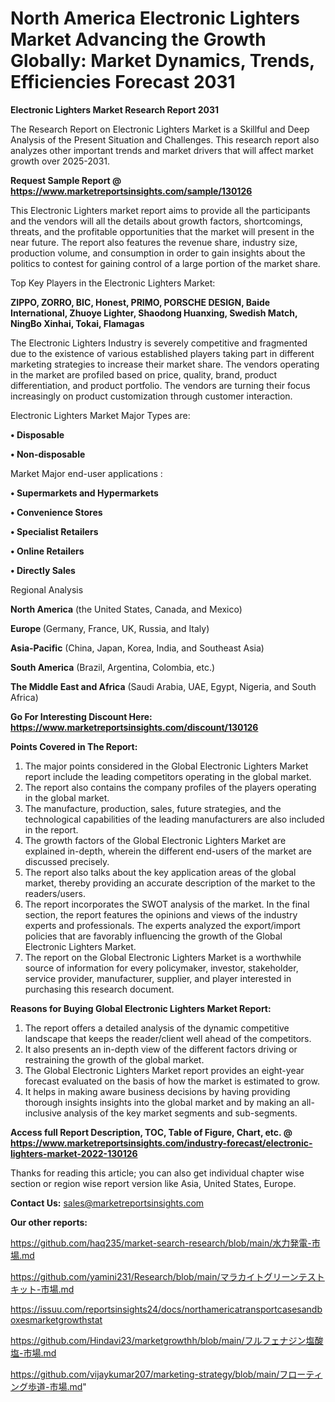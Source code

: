 # North America Electronic Lighters Market Advancing the Growth Globally: Market Dynamics, Trends, Efficiencies Forecast 2031

<strong>Electronic Lighters Market Research Report 2031</strong>

The Research Report on Electronic Lighters Market is a Skillful and Deep Analysis of the Present Situation and Challenges. This research report also analyzes other important trends and market drivers that will affect market growth over 2025-2031.

<strong>Request Sample Report @ <a href=https://www.marketreportsinsights.com/sample/130126>https://www.marketreportsinsights.com/sample/130126</a></strong>

This Electronic Lighters market report aims to provide all the participants and the vendors will all the details about growth factors, shortcomings, threats, and the profitable opportunities that the market will present in the near future. The report also features the revenue share, industry size, production volume, and consumption in order to gain insights about the politics to contest for gaining control of a large portion of the market share.

Top Key Players in the Electronic Lighters Market:

<strong>ZIPPO, ZORRO, BIC, Honest, PRIMO, PORSCHE DESIGN, Baide International, Zhuoye Lighter, Shaodong Huanxing, Swedish Match, NingBo Xinhai, Tokai, Flamagas</strong>

The Electronic Lighters Industry is severely competitive and fragmented due to the existence of various established players taking part in different marketing strategies to increase their market share. The vendors operating in the market are profiled based on price, quality, brand, product differentiation, and product portfolio. The vendors are turning their focus increasingly on product customization through customer interaction.

Electronic Lighters Market Major Types are:

<strong>• Disposable

• Non-disposable</strong>

Market Major end-user applications :

<strong>• Supermarkets and Hypermarkets

• Convenience Stores

• Specialist Retailers

• Online Retailers

• Directly Sales</strong>

Regional Analysis

</u><strong><b>North America</b></strong> (the United States, Canada, and Mexico)

<strong><b>Europe </b></strong>(Germany, France, UK, Russia, and Italy)

<strong><b>Asia-Pacific</b></strong> (China, Japan, Korea, India, and Southeast Asia)

<strong><b>South America</b></strong> (Brazil, Argentina, Colombia, etc.)

<strong><b>The Middle East and Africa</b></strong> (Saudi Arabia, UAE, Egypt, Nigeria, and South Africa)

<strong>Go For Interesting Discount Here: <a href=https://www.marketreportsinsights.com/discount/130126>https://www.marketreportsinsights.com/discount/130126</a></strong>

<strong>Points Covered in The Report:</strong>
<ol>
  <li>The major points considered in the Global Electronic Lighters Market report include the leading competitors operating in the global market.</li>
  <li>The report also contains the company profiles of the players operating in the global market.</li>
  <li>The manufacture, production, sales, future strategies, and the technological capabilities of the leading manufacturers are also included in the report.</li>
  <li>The growth factors of the Global Electronic Lighters Market are explained in-depth, wherein the different end-users of the market are discussed precisely.</li>
  <li>The report also talks about the key application areas of the global market, thereby providing an accurate description of the market to the readers/users.</li>
  <li>The report incorporates the SWOT analysis of the market. In the final section, the report features the opinions and views of the industry experts and professionals. The experts analyzed the export/import policies that are favorably influencing the growth of the Global Electronic Lighters Market.</li>
  <li>The report on the Global Electronic Lighters Market is a worthwhile source of information for every policymaker, investor, stakeholder, service provider, manufacturer, supplier, and player interested in purchasing this research document.</li>
</ol>
<strong>Reasons for Buying Global Electronic Lighters Market Report:</strong>

<ol>
  <li>The report offers a detailed analysis of the dynamic competitive landscape that keeps the reader/client well ahead of the competitors.</li>
  <li>It also presents an in-depth view of the different factors driving or restraining the growth of the global market.</li>
  <li>The Global Electronic Lighters Market report provides an eight-year forecast evaluated on the basis of how the market is estimated to grow.</li>
  <li>It helps in making aware business decisions by having providing thorough insights insights into the global market and by making an all-inclusive analysis of the key market segments and sub-segments.</li>
</ol>
<strong>Access full Report Description, TOC, Table of Figure, Chart, etc. @ <a href=https://www.marketreportsinsights.com/industry-forecast/electronic-lighters-market-2022-130126>https://www.marketreportsinsights.com/industry-forecast/electronic-lighters-market-2022-130126</a></strong>


Thanks for reading this article; you can also get individual chapter wise section or region wise report version like Asia, United States, Europe.

<strong>Contact Us:</strong>
sales@marketreportsinsights.com

<strong>Our other reports:</strong>

<a href=https://github.com/haq235/market-search-research/blob/main/水力発電-市場.md>https://github.com/haq235/market-search-research/blob/main/水力発電-市場.md</a>

<a href=https://github.com/yamini231/Research/blob/main/マラカイトグリーンテストキット-市場.md>https://github.com/yamini231/Research/blob/main/マラカイトグリーンテストキット-市場.md</a>

<a href=https://issuu.com/reportsinsights24/docs/northamericatransportcasesandboxesmarketgrowthstat>https://issuu.com/reportsinsights24/docs/northamericatransportcasesandboxesmarketgrowthstat</a>

<a href=https://github.com/Hindavi23/marketgrowthh/blob/main/フルフェナジン塩酸塩-市場.md>https://github.com/Hindavi23/marketgrowthh/blob/main/フルフェナジン塩酸塩-市場.md</a>

<a href=https://github.com/vijaykumar207/marketing-strategy/blob/main/フローティング歩道-市場.md>https://github.com/vijaykumar207/marketing-strategy/blob/main/フローティング歩道-市場.md</a>"
